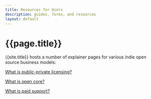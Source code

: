 ```yaml
---
title: Resources for Users
description: guides, forms, and resources
layout: default
---
```


# {{page.title}}

{{site.title}} hosts a number of explainer pages for various indie open source business models:

[What is public-private licensing?](/public-private/users)

[What is open core?](/open-core/users)

[What is paid support?](/paid-support/users)
